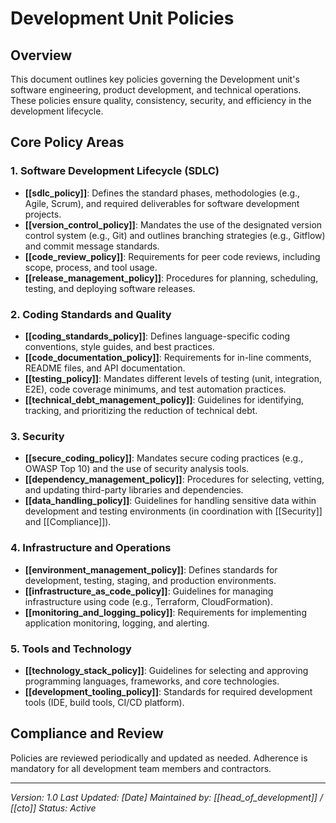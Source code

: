 # Development Unit Policies

## Overview
This document outlines key policies governing the Development unit's software engineering, product development, and technical operations. These policies ensure quality, consistency, security, and efficiency in the development lifecycle.

## Core Policy Areas

### 1. Software Development Lifecycle (SDLC)
- **[[sdlc_policy]]**: Defines the standard phases, methodologies (e.g., Agile, Scrum), and required deliverables for software development projects.
- **[[version_control_policy]]**: Mandates the use of the designated version control system (e.g., Git) and outlines branching strategies (e.g., Gitflow) and commit message standards.
- **[[code_review_policy]]**: Requirements for peer code reviews, including scope, process, and tool usage.
- **[[release_management_policy]]**: Procedures for planning, scheduling, testing, and deploying software releases.

### 2. Coding Standards and Quality
- **[[coding_standards_policy]]**: Defines language-specific coding conventions, style guides, and best practices.
- **[[code_documentation_policy]]**: Requirements for in-line comments, README files, and API documentation.
- **[[testing_policy]]**: Mandates different levels of testing (unit, integration, E2E), code coverage minimums, and test automation practices.
- **[[technical_debt_management_policy]]**: Guidelines for identifying, tracking, and prioritizing the reduction of technical debt.

### 3. Security
- **[[secure_coding_policy]]**: Mandates secure coding practices (e.g., OWASP Top 10) and the use of security analysis tools.
- **[[dependency_management_policy]]**: Procedures for selecting, vetting, and updating third-party libraries and dependencies.
- **[[data_handling_policy]]**: Guidelines for handling sensitive data within development and testing environments (in coordination with [[Security]] and [[Compliance]]).

### 4. Infrastructure and Operations
- **[[environment_management_policy]]**: Defines standards for development, testing, staging, and production environments.
- **[[infrastructure_as_code_policy]]**: Guidelines for managing infrastructure using code (e.g., Terraform, CloudFormation).
- **[[monitoring_and_logging_policy]]**: Requirements for implementing application monitoring, logging, and alerting.

### 5. Tools and Technology
- **[[technology_stack_policy]]**: Guidelines for selecting and approving programming languages, frameworks, and core technologies.
- **[[development_tooling_policy]]**: Standards for required development tools (IDE, build tools, CI/CD platform).

## Compliance and Review
Policies are reviewed periodically and updated as needed. Adherence is mandatory for all development team members and contractors.

---
*Version: 1.0*
*Last Updated: [Date]*
*Maintained by: [[head_of_development]] / [[cto]]*
*Status: Active* 